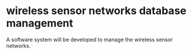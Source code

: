 # wireless sensor networks database management
 A software system will be developed to manage the wireless sensor networks.

